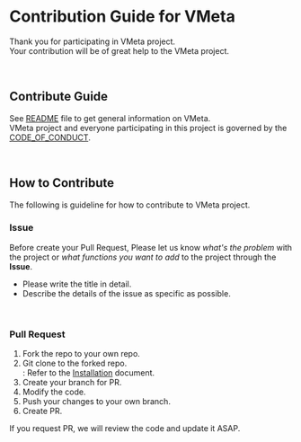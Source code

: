 
# Contribution Guide for VMeta

Thank you for participating in VMeta project.<br/>
Your contribution will be of great help to the VMeta project.<br/>

<br/>


## Contribute Guide

See <a href="./README.md">README</a> file to get general information on VMeta. <br/>
VMeta project and everyone participating in this project is governed by the <a href="https://www.contributor-covenant.org/version/2/0/code_of_conduct/">CODE_OF_CONDUCT</a>.


<br/>

## How to Contribute

The following is guideline for how to contribute to VMeta project.


### Issue

Before create your Pull Request, Please let us know *what's the problem* with the project or *what functions you want to add* to the project through the **Issue**.

- Please write the title in detail.
- Describe the details of the issue as specific as possible.

<br/>

### Pull Request

1. Fork the repo to your own repo.
2. Git clone to the forked repo.<br/>
  :  Refer to the <a href="./INSTALL_EN.md">Installation</a> document.
3. Create your branch for PR.
4. Modify the code.
5. Push your changes to your own branch.
6. Create PR.

If you request PR, we will review the code and update it ASAP.